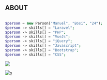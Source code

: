 ## ABOUT
```php

$person = new Person("Manuel", "Bosi", "24");
$person -> skills[] = "Laravel";
$person -> skills[] = "PHP";
$person -> skills[] = "VueJs";
$person -> skills[] = "jQuery";
$person -> skills[] = "Javascript";
$person -> skills[] = "Bootstrap";
$person -> skills[] = "CSS";

```

[![](https://www.codewars.com/users/manuelbosi/badges/large)](https://www.codewars.com/users/manuelbosi/completed_solutions)

[![x](https://github-readme-stats.vercel.app/api/top-langs/?username=manuelbosi&layout=compact&theme=dark)](https://github.com/anuraghazra/github-readme-stats)

